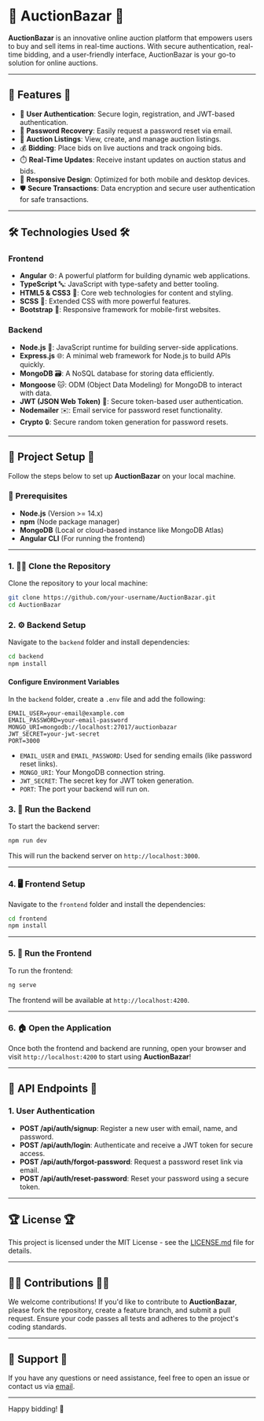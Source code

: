 
# 🎉 AuctionBazar 🎉

**AuctionBazar** is an innovative online auction platform that empowers users to buy and sell items in real-time auctions. With secure authentication, real-time bidding, and a user-friendly interface, AuctionBazar is your go-to solution for online auctions.

---

## 🌟 Features 🌟

- 🔐 **User Authentication**: Secure login, registration, and JWT-based authentication.
- 🔄 **Password Recovery**: Easily request a password reset via email.
- 🛒 **Auction Listings**: View, create, and manage auction listings.
- 💰 **Bidding**: Place bids on live auctions and track ongoing bids.
- ⏱️ **Real-Time Updates**: Receive instant updates on auction status and bids.
- 📱 **Responsive Design**: Optimized for both mobile and desktop devices.
- 🛡️ **Secure Transactions**: Data encryption and secure user authentication for safe transactions.

---

## 🛠️ Technologies Used 🛠️

### Frontend

- **Angular** ⚙️: A powerful platform for building dynamic web applications.
- **TypeScript** 🔤: JavaScript with type-safety and better tooling.
- **HTML5 & CSS3** 📝: Core web technologies for content and styling.
- **SCSS** 🎨: Extended CSS with more powerful features.
- **Bootstrap** 📱: Responsive framework for mobile-first websites.

### Backend

- **Node.js** 🚀: JavaScript runtime for building server-side applications.
- **Express.js** 🌐: A minimal web framework for Node.js to build APIs quickly.
- **MongoDB** 🗃️: A NoSQL database for storing data efficiently.
- **Mongoose** 🐱: ODM (Object Data Modeling) for MongoDB to interact with data.
- **JWT (JSON Web Token)** 🔑: Secure token-based user authentication.
- **Nodemailer** ✉️: Email service for password reset functionality.
- **Crypto** 🔒: Secure random token generation for password resets.

---

## 🚀 Project Setup 🚀

Follow the steps below to set up **AuctionBazar** on your local machine.

### 🔑 Prerequisites

- **Node.js** (Version >= 14.x)
- **npm** (Node package manager)
- **MongoDB** (Local or cloud-based instance like MongoDB Atlas)
- **Angular CLI** (For running the frontend)

---

### 1. 🧑‍💻 Clone the Repository

Clone the repository to your local machine:

```bash
git clone https://github.com/your-username/AuctionBazar.git
cd AuctionBazar
```

### 2. ⚙️ Backend Setup

Navigate to the `backend` folder and install dependencies:

```bash
cd backend
npm install
```

#### Configure Environment Variables

In the `backend` folder, create a `.env` file and add the following:

```
EMAIL_USER=your-email@example.com
EMAIL_PASSWORD=your-email-password
MONGO_URI=mongodb://localhost:27017/auctionbazar
JWT_SECRET=your-jwt-secret
PORT=3000
```

- `EMAIL_USER` and `EMAIL_PASSWORD`: Used for sending emails (like password reset links).
- `MONGO_URI`: Your MongoDB connection string.
- `JWT_SECRET`: The secret key for JWT token generation.
- `PORT`: The port your backend will run on.

### 3. 🚀 Run the Backend

To start the backend server:

```bash
npm run dev
```

This will run the backend server on `http://localhost:3000`.

---

### 4. 🖥️ Frontend Setup

Navigate to the `frontend` folder and install the dependencies:

```bash
cd frontend
npm install
```

---

### 5. 🚀 Run the Frontend

To run the frontend:

```bash
ng serve
```

The frontend will be available at `http://localhost:4200`.

---

### 6. 🏠 Open the Application

Once both the frontend and backend are running, open your browser and visit `http://localhost:4200` to start using **AuctionBazar**!

---

## 📡 API Endpoints 📡

### 1. **User Authentication**

- **POST /api/auth/signup**: Register a new user with email, name, and password.
- **POST /api/auth/login**: Authenticate and receive a JWT token for secure access.
- **POST /api/auth/forgot-password**: Request a password reset link via email.
- **POST /api/auth/reset-password**: Reset your password using a secure token.

---

## 🏆 License 🏆

This project is licensed under the MIT License - see the [LICENSE.md](LICENSE.md) file for details.

---

## 👩‍💻 Contributions 👨‍💻

We welcome contributions! If you'd like to contribute to **AuctionBazar**, please fork the repository, create a feature branch, and submit a pull request. Ensure your code passes all tests and adheres to the project's coding standards.

---

## 💬 Support 💬

If you have any questions or need assistance, feel free to open an issue or contact us via [email](mailto:ankushpatil2002@gmail.com).

---

Happy bidding! 🎉
